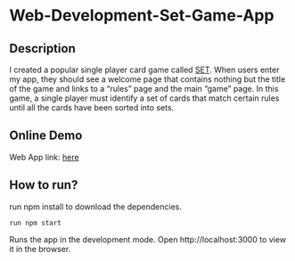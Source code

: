 # Web-Development-Set-Game-App
## Description
I created a popular single player card game called [SET](https://en.wikipedia.org/wiki/Set_(card_game)).  When users enter my app, they should see a welcome page that contains nothing but the title of the game  and links to a “rules” page and the main “game” page.  In this game, a single player must identify a set of cards that match certain rules until all the cards have been sorted into sets.


## Online Demo
Web App link: [here](https://set-game-zitao.herokuapp.com/)



## How to run?
run npm install to download the dependencies.

`run npm start`

Runs the app in the development mode.
Open http://localhost:3000 to view it in the browser.
